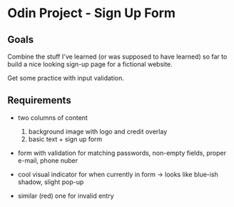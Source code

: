# Odin Project - Sign Up Form  

## Goals  

Combine the stuff I've learned (or was supposed to have learned) so far to build a nice looking sign-up page for a fictional website.  

Get some practice with input validation.  

## Requirements  

- two columns of content  
  1. background image with logo and credit overlay  
  2. basic text + sign up form    

- form with validation for matching passwords, non-empty fields, proper e-mail, phone nuber  

- cool visual indicator for when currently in form -> looks like blue-ish shadow, slight pop-up  
- similar (red) one for invalid entry  

